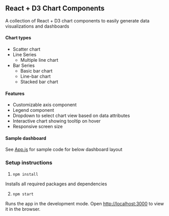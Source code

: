 ## React + D3 Chart Components

A collection of React + D3 chart components to easily generate data visualizations and dashboards

#### Chart types
- Scatter chart
- Line Series
  - Multiple line chart
- Bar Series
  - Basic bar chart
  - Line-bar chart
  - Stacked bar chart

#### Features
- Customizable axis component
- Legend component
- Dropdown to select chart view based on data attributes
- Interactive chart showing tooltip on hover
- Responsive screen size

#### Sample dashboard

See [App.js](https://github.com/dianaow/d3-react-components/blob/main/src/App.jsx) for sample code for below dashboard layout



### Setup instructions

1. `npm install`

Installs all required packages and dependencies

2. `npm start`

Runs the app in the development mode. Open [http://localhost:3000](http://localhost:3000) to view it in the browser.
